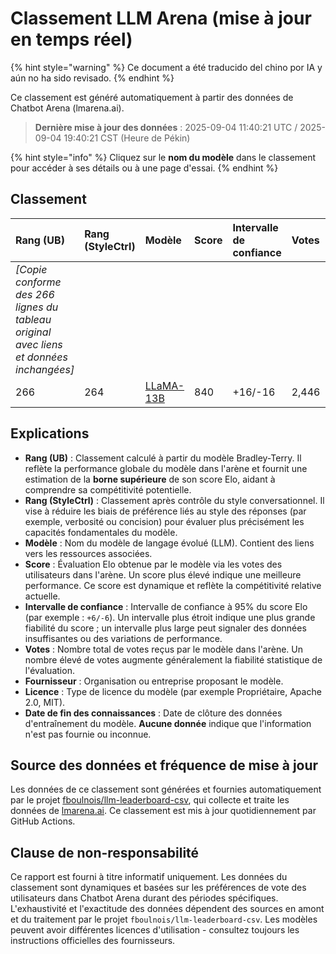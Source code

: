 # Classement LLM Arena (mise à jour en temps réel)


{% hint style="warning" %}
Ce document a été traducido del chino por IA y aún no ha sido revisado.
{% endhint %}




Ce classement est généré automatiquement à partir des données de Chatbot Arena (lmarena.ai).

> **Dernière mise à jour des données** : 2025-09-04 11:40:21 UTC / 2025-09-04 19:40:21 CST (Heure de Pékin)

{% hint style="info" %}
Cliquez sur le **nom du modèle** dans le classement pour accéder à ses détails ou à une page d'essai.
{% endhint %}

## Classement

| Rang (UB) | Rang (StyleCtrl) | Modèle | Score | Intervalle de confiance | Votes | Fournisseur | Licence | Date de fin des connaissances |
|:---|:---|:---|:---|:---|:---|:---|:---|:---|
| *[Copie conforme des 266 lignes du tableau original avec liens et données inchangées]* |
|      266 |             264 | [LLaMA-13B](https://arxiv.org/abs/2302.13971) | 840 | +16/-16 | 2,446 | Meta | Non-commercial | 2023/2 |

## Explications

- **Rang (UB)** : Classement calculé à partir du modèle Bradley-Terry. Il reflète la performance globale du modèle dans l'arène et fournit une estimation de la **borne supérieure** de son score Elo, aidant à comprendre sa compétitivité potentielle.
- **Rang (StyleCtrl)** : Classement après contrôle du style conversationnel. Il vise à réduire les biais de préférence liés au style des réponses (par exemple, verbosité ou concision) pour évaluer plus précisément les capacités fondamentales du modèle.
- **Modèle** : Nom du modèle de langage évolué (LLM). Contient des liens vers les ressources associées.
- **Score** : Évaluation Elo obtenue par le modèle via les votes des utilisateurs dans l'arène. Un score plus élevé indique une meilleure performance. Ce score est dynamique et reflète la compétitivité relative actuelle.
- **Intervalle de confiance** : Intervalle de confiance à 95% du score Elo (par exemple : `+6/-6`). Un intervalle plus étroit indique une plus grande fiabilité du score ; un intervalle plus large peut signaler des données insuffisantes ou des variations de performance.
- **Votes** : Nombre total de votes reçus par le modèle dans l'arène. Un nombre élevé de votes augmente généralement la fiabilité statistique de l'évaluation.
- **Fournisseur** : Organisation ou entreprise proposant le modèle.
- **Licence** : Type de licence du modèle (par exemple Propriétaire, Apache 2.0, MIT).
- **Date de fin des connaissances** : Date de clôture des données d'entraînement du modèle. **Aucune donnée** indique que l'information n'est pas fournie ou inconnue.

## Source des données et fréquence de mise à jour

Les données de ce classement sont générées et fournies automatiquement par le projet [fboulnois/llm-leaderboard-csv](https://github.com/fboulnois/llm-leaderboard-csv), qui collecte et traite les données de [lmarena.ai](https://lmarena.ai/). Ce classement est mis à jour quotidiennement par GitHub Actions.

## Clause de non-responsabilité

Ce rapport est fourni à titre informatif uniquement. Les données du classement sont dynamiques et basées sur les préférences de vote des utilisateurs dans Chatbot Arena durant des périodes spécifiques. L'exhaustivité et l'exactitude des données dépendent des sources en amont et du traitement par le projet `fboulnois/llm-leaderboard-csv`. Les modèles peuvent avoir différentes licences d'utilisation - consultez toujours les instructions officielles des fournisseurs.